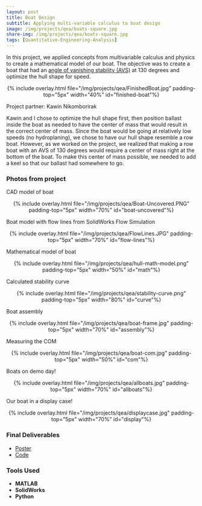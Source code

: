 ```yaml
---
layout: post
title: Boat Design
subtitle: Applying multi-variable calculus to boat design
image: /img/projects/qea/boats-square.jpg
share-img: /img/projects/qea/boats-square.jpg
tags: [Quantitative-Engineering-Analysis]
---
```


In this project, we applied concepts from multivariable calculus and physics to create a mathematical model of our boat. The objective was to create a boat that had an [angle of vanishing stability (AVS)](http://sailskills.co.uk/Stability/sailskills_stability_stability_explained_AVS.html) at 130 degrees and optimize the hull shape for speed.

<center>
  {% include overlay.html
    file="/img/projects/qea/FinishedBoat.jpg"
    padding-top="5px"
    width="40%"
    id="finished-boat"%}
</center>

Project partner: Kawin Nikomborirak

Kawin and I chose to optimize the hull shape first, then position ballast inside the boat as needed to have the center of mass that would result in the correct center of mass. Since the boat would be going at relatively low speeds (no hydroplaning), we chose to have our hull shape resemble a row boat. However, as we worked on the project, we realized that making a row boat with an AVS of 130 degrees would require a center of mass right at the bottom of the boat. To make this center of mass possible, we needed to add a keel so that our ballast had somewhere to go.

### Photos from project
CAD model of boat
<center>
  {% include overlay.html
    file="/img/projects/qea/Boat-Uncovered.PNG"
    padding-top="5px"
    width="70%"
    id="boat-uncovered"%}
</center>

Boat model with flow lines from SolidWorks Flow Simulation
<center>
  {% include overlay.html
    file="/img/projects/qea/FlowLines.JPG"
    padding-top="5px"
    width="70%"
    id="flow-lines"%}
</center>

Mathematical model of boat
<center>
  {% include overlay.html
    file="/img/projects/qea/hull-math-model.png"
    padding-top="5px"
    width="50%"
    id="math"%}
</center>

Calculated stability curve
<center>
  {% include overlay.html
    file="/img/projects/qea/stability-curve.png"
    padding-top="5px"
    width="80%"
    id="curve"%}
</center>

Boat assembly
<center>
  {% include overlay.html
    file="/img/projects/qea/boat-frame.jpg"
    padding-top="5px"
    width="70%"
    id="assembly"%}
</center>

Measuring the COM
<center>
  {% include overlay.html
    file="/img/projects/qea/boat-com.jpg"
    padding-top="5px"
    width="50%"
    id="com"%}
</center>

Boats on demo day!
<center>
  {% include overlay.html
    file="/img/projects/qea/allboats.jpg"
    padding-top="5px"
    width="70%"
    id="allboats"%}
</center>

Our boat in a display case!
<center>
  {% include overlay.html
    file="/img/projects/qea/displaycase.jpg"
    padding-top="5px"
    width="70%"
    id="display"%}
</center>

### Final Deliverables
+ [Poster](https://drive.google.com/open?id=1iEd-SI95zQ6L0sc_Lgt8aN6uIrD7Ud8T)
+ [Code](https://github.com/AmyPhung/qea-boat)

### Tools Used
- **MATLAB**
- **SolidWorks**
- **Python**
